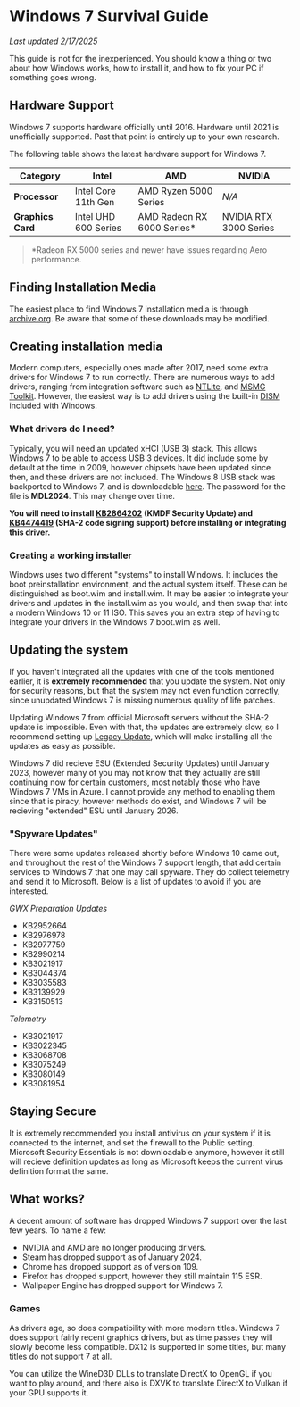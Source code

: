 # Windows 7 Survival Guide
*Last updated 2/17/2025*

This guide is not for the inexperienced. You should know a thing or two about how Windows works, how to install it, and how to fix your PC if something goes wrong.

## Hardware Support
Windows 7 supports hardware officially until 2016. Hardware until 2021 is unofficially supported. Past that point is entirely up to your own research.

The following table shows the latest hardware support for Windows 7.

| **Category**     | **Intel**           | **AMD**                   | **NVIDIA**             |
| ------------     | ---------           | -------                   | ----------             |
| **Processor**    | Intel Core 11th Gen | AMD Ryzen 5000 Series     | *N/A*                  |
| **Graphics Card**| Intel UHD 600 Series| AMD Radeon RX 6000 Series*| NVIDIA RTX 3000 Series |

> *Radeon RX 5000 series and newer have issues regarding Aero performance.

## Finding Installation Media
The easiest place to find Windows 7 installation media is through [archive.org](archive.org). Be aware that some of these downloads may be modified. 

## Creating installation media
Modern computers, especially ones made after 2017, need some extra drivers for Windows 7 to run correctly. There are numerous ways to add drivers, ranging from integration software such as [NTLite](https://www.ntlite.com/), and [MSMG Toolkit](https://msmgtoolkit.in/). However, the easiest way is to add drivers using the built-in [DISM](https://learn.microsoft.com/en-us/windows-hardware/manufacture/desktop/what-is-dism?view=windows-11) included with Windows.

### What drivers do I need?
Typically, you will need an updated xHCI (USB 3) stack. This allows Windows 7 to be able to access USB 3 devices. It did include some by default at the time in 2009, however chipsets have been updated since then, and these drivers are not included. The Windows 8 USB stack was backported to Windows 7, and is downloadable [here](https://www.mediafire.com/file/h8zjqo8mxmppm5n). The password for the file is **MDL2024**. This may change over time.

**You will need to install [KB2864202](https://www.catalog.update.microsoft.com/Search.aspx?q=KB2864202) (KMDF Security Update) and [KB4474419](https://www.catalog.update.microsoft.com/Search.aspx?q=KB4474419) (SHA-2 code signing support) before installing or integrating this driver.**

### Creating a working installer
Windows uses two different "systems" to install Windows. It includes the boot preinstallation environment, and the actual system itself. These can be distinguished as boot.wim and install.wim. It may be easier to integrate your drivers and updates in the install.wim as you would, and then swap that into a modern Windows 10 or 11 ISO. This saves you an extra step of having to integrate your drivers in the Windows 7 boot.wim as well.

## Updating the system
If you haven't integrated all the updates with one of the tools mentioned earlier, it is **extremely recommended** that you update the system. Not only for security reasons, but that the system may not even function correctly, since unupdated Windows 7 is missing numerous quality of life patches. 

Updating Windows 7 from official Microsoft servers without the SHA-2 update is impossible. Even with that, the updates are extremely slow, so I recommend setting up [Legacy Update](https://legacyupdate.net/), which will make installing all the updates as easy as possible.

Windows 7 did recieve ESU (Extended Security Updates) until January 2023, however many of you may not know that they actually are still continuing now for certain customers, most notably those who have Windows 7 VMs in Azure. I cannot provide any method to enabling them since that is piracy, however methods do exist, and Windows 7 will be recieving "extended" ESU until January 2026.

### "Spyware Updates"
There were some updates released shortly before Windows 10 came out, and throughout the rest of the Windows 7 support length, that add certain services to Windows 7 that one may call spyware. They do collect telemetry and send it to Microsoft. Below is a list of updates to avoid if you are interested.

*GWX Preparation Updates*
- KB2952664
- KB2976978
- KB2977759
- KB2990214
- KB3021917
- KB3044374
- KB3035583
- KB3139929
- KB3150513

*Telemetry*
- KB3021917
- KB3022345
- KB3068708
- KB3075249
- KB3080149
- KB3081954

## Staying Secure
It is extremely recommended you install antivirus on your system if it is connected to the internet, and set the firewall to the Public setting. Microsoft Security Essentials is not downloadable anymore, however it still will recieve definition updates as long as Microsoft keeps the current virus definition format the same. 

## What works?
A decent amount of software has dropped Windows 7 support over the last few years. To name a few:
- NVIDIA and AMD are no longer producing drivers.
- Steam has dropped support as of January 2024.
- Chrome has dropped support as of version 109.
- Firefox has dropped support, however they still maintain 115 ESR.
- Wallpaper Engine has dropped support for Windows 7.

### Games
As drivers age, so does compatibility with more modern titles. Windows 7 does support fairly recent graphics drivers, but as time passes they will slowly become less compatible. DX12 is supported in some titles, but many titles do not support 7 at all. 

You can utilize the WineD3D DLLs to translate DirectX to OpenGL if you want to play around, and there also is DXVK to translate DirectX to Vulkan if your GPU supports it.
